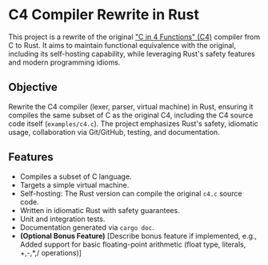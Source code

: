 # C4 Compiler Rewrite in Rust

This project is a rewrite of the original ["C in 4 Functions" (C4)](https://github.com/rswier/c4) compiler from C to Rust. It aims to maintain functional equivalence with the original, including its self-hosting capability, while leveraging Rust's safety features and modern programming idioms.

## Objective

Rewrite the C4 compiler (lexer, parser, virtual machine) in Rust, ensuring it compiles the same subset of C as the original C4, including the C4 source code itself (`examples/c4.c`). The project emphasizes Rust's safety, idiomatic usage, collaboration via Git/GitHub, testing, and documentation.

## Features

*   Compiles a subset of C language.
*   Targets a simple virtual machine.
*   Self-hosting: The Rust version can compile the original `c4.c` source code.
*   Written in idiomatic Rust with safety guarantees.
*   Unit and integration tests.
*   Documentation generated via `cargo doc`.
*   **(Optional Bonus Feature)** [Describe bonus feature if implemented, e.g., Added support for basic floating-point arithmetic (float type, literals, +,-,*,/ operations)]
